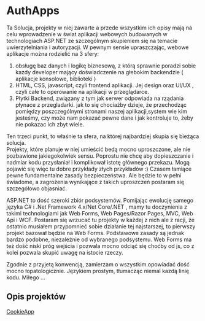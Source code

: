 # AuthApps

   Ta Solucja, projekty w niej zawarte a przede wszystkim ich opisy mają na celu wprowadzenie w świat aplikacji webowych budowanych w technologiach ASP.NET ze szczególnym 
skupieniem się na temacie uwierzytelniania i autoryzacji. W pewnym sensie upraszczając, webowe aplikacje można rodzielić na 3 sfery:

1. obsługę baz danych i logikę biznesową, z którą sprawnie poradzi sobie kazdy developer mający doświadczenie na głebokim backendzie ( aplikacje konsolowe, biblioteki )
2. HTML, CSS, javascript, czyli frontend aplikacji. Jej design oraz UI/UX , czyli całe to operowanie na aplikacji w przeglądarce.
3. Płytki Backend, związany z tym jak serwer odpowiada na rządania płynace z przegladarki. jak to się chociażby dzieje, że  przechodząc pomiędzy poszczególnymi stronami naszej aplikacji,system wie kim jesteśmy, czy może nam pokazać pewne dane i jak kontroluje to, żeby nie pokazac ich zbyt wiele.
	
Ten trzeci punkt, to właśnie ta sfera, na której najbardziej skupia się bieżąca solucja.	
Projekty, które planuje w niej umieścić bedą mocno uproszczone, ale nie pozbawione jakiegokolwiek sensu. Poprostu nie chcę aby dopieszczanie i nadmiar kodu przysłaniał i komplikował istotę głównego przekazu.
Mogą pojawić się więc tu dobre przykłady złych przykładów :) Czasem łamiące pewne fundamentalne zasady bezpieczeństwa. Ale będzie to w pełni świadome, a zagrożenia wynikające z takich uproszczeń postaram się szczegółowo objasniać.
	
   ASP.NET to dość szeroki zbiór podsystemów. Pomijając ewolucję samego języka C# i .Net Framework 4.x/Net Core/.NET , mamy tu doczynienia z takimi technologiami jak Web Forms, Web Pages/Razor Pages, MVC, Web Api i WCF.
Postaram się wrzucać tu projekty w każdej z nich ale z racji, że ostatnio musiałem przypomnieć sobie działanie tej najstarszej, to pierwszy projekt bazował będzie na Web Forms.
Podstawowe zasady są jednak bardzo podobne, niezależnie od wybranego podsystemu. Web Forms ma też dość niski próg wejścia i pozwala mocno odciąć się choćby od js, co z kolei pozwala skupić uwagę na istocie rzeczy.
        
   Zgodnie z przyjetą konwencją, zamierzam o wszystkim opowiadać dość mocno łopatologicznie. Językiem prostym, tłumacząc niemal kazdą linię kodu.
Miłego ...

## Opis projektów

[CookieApp](/CookieApp/README.md)
